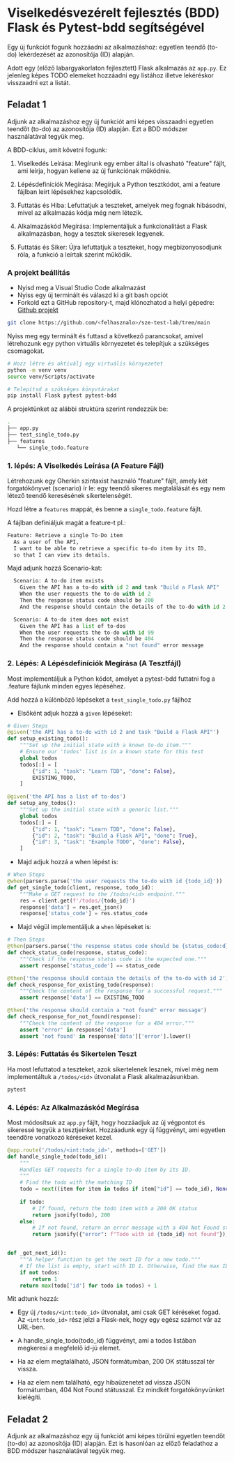 # Viselkedésvezérelt fejlesztés (BDD) Flask és Pytest-bdd segítségével

Egy új funkciót fogunk hozzáadni az alkalmazáshoz: egyetlen teendő (to-do) lekérdezését az azonosítója (ID) alapján.

Adott egy (előző labargyakorlaton fejlesztett) Flask alkalmazás az `app.py`. Ez jelenleg képes TODO elemeket hozzáadni egy listához illetve lekéréskor visszaadni ezt a listát.

## Feladat 1

Adjunk az alkalmazáshoz egy új funkciót ami képes visszaadni egyetlen teendőt (to-do) az azonosítója (ID) alapján. Ezt a BDD módszer használatával tegyük meg.

A BDD-ciklus, amit követni fogunk:

1. Viselkedés Leírása: Megírunk egy ember által is olvasható "feature" fájlt, ami leírja, hogyan kellene az új funkciónak működnie.

2. Lépésdefiníciók Megírása: Megírjuk a Python tesztkódot, ami a feature fájlban leírt lépésekhez kapcsolódik.

3. Futtatás és Hiba: Lefuttatjuk a teszteket, amelyek meg fognak hibásodni, mivel az alkalmazás kódja még nem létezik.

4. Alkalmazáskód Megírása: Implementáljuk a funkcionalitást a Flask alkalmazásban, hogy a tesztek sikeresek legyenek.

5. Futtatás és Siker: Újra lefuttatjuk a teszteket, hogy megbizonyosodjunk róla, a funkció a leírtak szerint működik.


### A projekt beállítás

- Nyisd meg a Visual Studio Code alkalmazást
- Nyiss egy új terminált és válaszd ki a git bash opciót
- Forkold ezt a GitHub repository-t, majd klónozhatod a helyi gépedre: [Github projekt](https://github.com/CsDenes/sze-test-lab/tree/main)

```bash
git clone https://github.com/<felhasznalo>/sze-test-lab/tree/main
```

Nyiss meg egy terminált és futtasd a következő parancsokat, amivel létrehozunk egy python virtuális környezetet és telepítjuk a szükséges csomagokat.

```bash
# Hozz létre és aktiválj egy virtuális környezetet
python -m venv venv
source venv/Scripts/activate

# Telepítsd a szükséges könyvtárakat
pip install Flask pytest pytest-bdd
```

A projektünket az alábbi struktúra szerint rendezzük be:

```bash
.
├── app.py
├── test_single_todo.py
├── features
   └── single_todo.feature
```

### 1. lépés: A Viselkedés Leírása (A Feature Fájl)

Létrehozunk egy Gherkin szintaxist használó "feature" fájlt, amely két forgatókönyvet (scenario) ír le: egy teendő sikeres megtalálását és egy nem létező teendő keresésének sikertelenségét.

Hozd létre a `features` mappát, és benne a `single_todo.feature` fájlt.

A fájlban definiáljuk magát a feature-t pl.:

```python
Feature: Retrieve a single To-Do item
  As a user of the API,
  I want to be able to retrieve a specific to-do item by its ID,
  so that I can view its details.
```

Majd adjunk hozzá Scenario-kat:

```python
  Scenario: A to-do item exists
    Given the API has a to-do with id 2 and task "Build a Flask API"
    When the user requests the to-do with id 2
    Then the response status code should be 200
    And the response should contain the details of the to-do with id 2

  Scenario: A to-do item does not exist
    Given the API has a list of to-dos
    When the user requests the to-do with id 99
    Then the response status code should be 404
    And the response should contain a "not found" error message
```

### 2. Lépés: A Lépésdefiníciók Megírása (A Tesztfájl)

Most implementáljuk a Python kódot, amelyet a pytest-bdd futtatni fog a .feature fájlunk minden egyes lépéséhez.

Add hozzá a különböző lépéseket a `test_single_todo.py` fájlhoz

- Elsőként adjuk hozzá a `given` lépéseket:

```python
# Given Steps
@given('the API has a to-do with id 2 and task "Build a Flask API"')
def setup_existing_todo():
    """Set up the initial state with a known to-do item."""
    # Ensure our 'todos' list is in a known state for this test
    global todos
    todos[:] = [
        {"id": 1, "task": "Learn TDD", "done": False},
        EXISTING_TODO,
    ]

@given('the API has a list of to-dos')
def setup_any_todos():
    """Set up the initial state with a generic list."""
    global todos
    todos[:] = [
        {"id": 1, "task": "Learn TDD", "done": False},
        {"id": 2, "task": "Build a Flask API", "done": True},
        {"id": 3, "task": "Example TODO", "done": False},
    ]
```

- Majd adjuk hozzá a when lépést is:

```python
# When Steps
@when(parsers.parse('the user requests the to-do with id {todo_id}'))
def get_single_todo(client, response, todo_id):
    """Make a GET request to the /todos/<id> endpoint."""
    res = client.get(f'/todos/{todo_id}')
    response['data'] = res.get_json()
    response['status_code'] = res.status_code
```

- Majd végül implementáljuk a `when` lépéseket is:

```python
# Then Steps
@then(parsers.parse('the response status code should be {status_code:d}'))
def check_status_code(response, status_code):
    """Check if the response status code is the expected one."""
    assert response['status_code'] == status_code

@then('the response should contain the details of the to-do with id 2')
def check_response_for_existing_todo(response):
    """Check the content of the response for a successful request."""
    assert response['data'] == EXISTING_TODO

@then('the response should contain a "not found" error message')
def check_response_for_not_found(response):
    """Check the content of the response for a 404 error."""
    assert 'error' in response['data']
    assert 'not found' in response['data']['error'].lower()
```

### 3. Lépés: Futtatás és Sikertelen Teszt

Ha most lefuttatod a teszteket, azok sikertelenek lesznek, mivel még nem implementáltuk a `/todos/<id>` útvonalat a Flask alkalmazásunkban.

```bash
pytest
```

### 4. Lépés: Az Alkalmazáskód Megírása

Most módosítsuk az `app.py` fájlt, hogy hozzáadjuk az új végpontot és sikeressé tegyük a tesztjeinket. Hozzáadunk egy új függvényt, ami egyetlen teendőre vonatkozó kéréseket kezel.

```python
@app.route('/todos/<int:todo_id>', methods=['GET'])
def handle_single_todo(todo_id):
    """
    Handles GET requests for a single to-do item by its ID.
    """
    # Find the todo with the matching ID
    todo = next((item for item in todos if item["id"] == todo_id), None)
    
    if todo:
        # If found, return the todo item with a 200 OK status
        return jsonify(todo), 200
    else:
        # If not found, return an error message with a 404 Not Found status
        return jsonify({"error": f"Todo with id {todo_id} not found"}), 404


def _get_next_id():
    """A helper function to get the next ID for a new todo."""
    # If the list is empty, start with ID 1. Otherwise, find the max ID and add 1.
    if not todos:
        return 1
    return max(todo['id'] for todo in todos) + 1
```

Mit adtunk hozzá:

- Egy új `/todos/<int:todo_id>` útvonalat, ami csak GET kéréseket fogad. Az `<int:todo_id>` rész jelzi a Flask-nek, hogy egy egész számot vár az URL-ben.

- A handle_single_todo(todo_id) függvényt, ami a todos listában megkeresi a megfelelő id-jú elemet.

- Ha az elem megtalálható, JSON formátumban, 200 OK státusszal tér vissza.

- Ha az elem nem található, egy hibaüzenetet ad vissza JSON formátumban, 404 Not Found státusszal. Ez mindkét forgatókönyvünket kielégíti.


## Feladat 2

Adjunk az alkalmazáshoz egy új funkciót ami képes törülni egyetlen teendőt (to-do) az azonosítója (ID) alapján. Ezt is hasonlóan az előző feladathoz a BDD módszer használatával tegyük meg.
